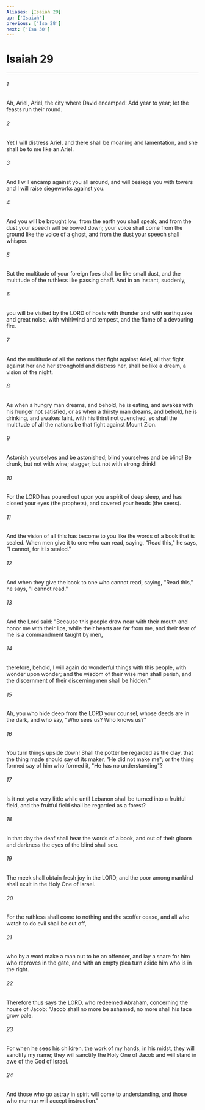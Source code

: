 ```yaml
---
Aliases: [Isaiah 29]
up: ['Isaiah']
previous: ['Isa 28']
next: ['Isa 30']
---
```

# Isaiah 29
***



###### 1 
Ah, Ariel, Ariel, the city where David encamped! Add year to year; let the feasts run their round. 

###### 2 
Yet I will distress Ariel, and there shall be moaning and lamentation, and she shall be to me like an Ariel. 

###### 3 
And I will encamp against you all around, and will besiege you with towers and I will raise siegeworks against you. 

###### 4 
And you will be brought low; from the earth you shall speak, and from the dust your speech will be bowed down; your voice shall come from the ground like the voice of a ghost, and from the dust your speech shall whisper. 

###### 5 
But the multitude of your foreign foes shall be like small dust, and the multitude of the ruthless like passing chaff. And in an instant, suddenly, 

###### 6 
you will be visited by the LORD of hosts with thunder and with earthquake and great noise, with whirlwind and tempest, and the flame of a devouring fire. 

###### 7 
And the multitude of all the nations that fight against Ariel, all that fight against her and her stronghold and distress her, shall be like a dream, a vision of the night. 

###### 8 
As when a hungry man dreams, and behold, he is eating, and awakes with his hunger not satisfied, or as when a thirsty man dreams, and behold, he is drinking, and awakes faint, with his thirst not quenched, so shall the multitude of all the nations be that fight against Mount Zion. 

###### 9 
Astonish yourselves and be astonished; blind yourselves and be blind! Be drunk, but not with wine; stagger, but not with strong drink! 

###### 10 
For the LORD has poured out upon you a spirit of deep sleep, and has closed your eyes (the prophets), and covered your heads (the seers). 

###### 11 
And the vision of all this has become to you like the words of a book that is sealed. When men give it to one who can read, saying, "Read this," he says, "I cannot, for it is sealed." 

###### 12 
And when they give the book to one who cannot read, saying, "Read this," he says, "I cannot read." 

###### 13 
And the Lord said: "Because this people draw near with their mouth and honor me with their lips, while their hearts are far from me, and their fear of me is a commandment taught by men, 

###### 14 
therefore, behold, I will again do wonderful things with this people, with wonder upon wonder; and the wisdom of their wise men shall perish, and the discernment of their discerning men shall be hidden." 

###### 15 
Ah, you who hide deep from the LORD your counsel, whose deeds are in the dark, and who say, "Who sees us? Who knows us?" 

###### 16 
You turn things upside down! Shall the potter be regarded as the clay, that the thing made should say of its maker, "He did not make me"; or the thing formed say of him who formed it, "He has no understanding"? 

###### 17 
Is it not yet a very little while until Lebanon shall be turned into a fruitful field, and the fruitful field shall be regarded as a forest? 

###### 18 
In that day the deaf shall hear the words of a book, and out of their gloom and darkness the eyes of the blind shall see. 

###### 19 
The meek shall obtain fresh joy in the LORD, and the poor among mankind shall exult in the Holy One of Israel. 

###### 20 
For the ruthless shall come to nothing and the scoffer cease, and all who watch to do evil shall be cut off, 

###### 21 
who by a word make a man out to be an offender, and lay a snare for him who reproves in the gate, and with an empty plea turn aside him who is in the right. 

###### 22 
Therefore thus says the LORD, who redeemed Abraham, concerning the house of Jacob: "Jacob shall no more be ashamed, no more shall his face grow pale. 

###### 23 
For when he sees his children, the work of my hands, in his midst, they will sanctify my name; they will sanctify the Holy One of Jacob and will stand in awe of the God of Israel. 

###### 24 
And those who go astray in spirit will come to understanding, and those who murmur will accept instruction."
